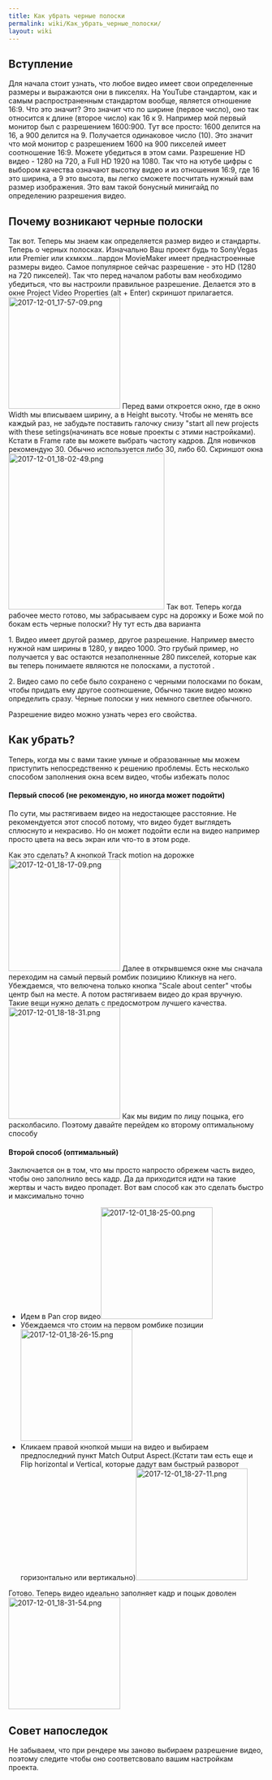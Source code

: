 ```yaml
---
title: Как убрать черные полоски
permalink: wiki/Как_убрать_черные_полоски/
layout: wiki
---
```


## Вступление

Для начала стоит узнать, что любое видео имеет свои определенные размеры
и выражаются они в пикселях. На YouTube стандартом, как и самым
распространенным стандартом вообще, является отношение 16:9. Что это
значит? Это значит что по ширине (первое число), оно так относится к
длине (второе число) как 16 к 9. Например мой первый монитор был с
разрешением 1600:900. Тут все просто: 1600 делится на 16, а 900 делится
на 9. Получается одинаковое число (10). Это значит что мой монитор с
разрешением 1600 на 900 пикселей имеет соотношение 16:9. Можете
убедиться в этом сами. Разрешение HD видео - 1280 на 720, а Full HD 1920
на 1080. Так что на ютубе цифры с выбором качества означают высотку
видео и из отношения 16:9, где 16 это ширина, а 9 это высота, вы легко
сможете посчитать нужный вам размер изображения. Это вам такой бонусный
минигайд по определению разрешения видео.

## Почему возникают черные полоски

Так вот. Теперь мы знаем как определяется размер видео и стандарты.
Теперь о черных полосках. Изначально Ваш проект будь то SonyVegas или
Premier или кхмкхм...пардон MovieMaker имеет преднастроенные размеры
видео. Самое популярное сейчас разрешение - это HD (1280 на 720
пикселей). Так что перед началом работы вам необходимо убедиться, что вы
настроили правильное разрешение. Делается это в окне Project Video
Properties (alt + Enter) скриншот прилагается.
<img src="2017-12-01_17-57-09.png" title="fig:2017-12-01_17-57-09.png" width="220" height="220" alt="2017-12-01_17-57-09.png" />
Перед вами откроется окно, где в окно Width мы вписываем ширину, а в
Height высоту. Чтобы не менять все каждый раз, не забудьте поставить
галочку снизу "start all new projects with these setings(начинать все
новые проекты с этими настройками). Кстати в Frame rate вы можете
выбрать частоту кадров. Для новичков рекомендую 30. Обычно используется
либо 30, либо 60. Скриншот окна
<img src="2017-12-01_18-02-49.png" title="fig:2017-12-01_18-02-49.png" width="307" height="307" alt="2017-12-01_18-02-49.png" />
Так вот. Теперь когда рабочее место готово, мы забрасываем сурс на
дорожку и Боже мой по бокам есть черные полоски? Ну тут есть два
варианта

1\. Видео имеет другой размер, другое разрешение. Например вместо нужной
нам ширины в 1280, у видео 1000. Это грубый пример, но получается у вас
остаются незаполненные 280 пикселей, которые как вы теперь понимаете
являются не полосками, а пустотой .

2\. Видео само по себе было сохранено с черными полосками по бокам,
чтобы придать ему другое соотношение, Обычно такие видео можно
определить сразу. Черные полоски у них немного светлее обычного.

Разрешение видео можно узнать через его свойства.

## Как убрать?

Теперь, когда мы с вами такие умные и образованные мы можем приступить
непосредственно к решению проблемы. Есть несколько способом заполнения
окна всем видео, чтобы избежать полос

#### Первый способ (не рекомендую, но иногда может подойти)

По сути, мы растягиваем видео на недостающее расстояние. Не
рекомендуется этот способ потому, что видео будет выглядеть сплюснуто и
некрасиво. Но он может подойти если на видео например просто цвета на
весь экран или что-то в этом роде.

Как это сделать? А кнопкой Track motion на дорожке
<img src="2017-12-01_18-17-09.png" title="fig:2017-12-01_18-17-09.png" width="220" height="220" alt="2017-12-01_18-17-09.png" />
Далее в открывшемся окне мы сначала переходим на самый первый ромбик
позициию Кликнув на него. Убеждаемся, что велючена только кнопка "Scale
about center" чтобы центр был на месте. А потом растягиваем видео до
края вручную. Такие вещи нужно делать с предосмотром лучшего качества.
<img src="2017-12-01_18-18-31.png" title="fig:2017-12-01_18-18-31.png" width="220" height="220" alt="2017-12-01_18-18-31.png" />
Как мы видим по лицу поцыка, его расколбасило. Поэтому давайте перейдем
ко второму оптимальному способу

#### Второй способ (оптимальный)

Заключается он в том, что мы просто напросто обрежем часть видео, чтобы
оно заполнило весь кадр. Да да приходится идти на такие жертвы и часть
видео пропадет. Вот вам способ как это сделать быстро и максимально
точно

-   Идем в Pan crop
    видео<img src="2017-12-01_18-25-00.png" title="fig:2017-12-01_18-25-00.png" width="220" height="220" alt="2017-12-01_18-25-00.png" />
-   Убеждаемся что стоим на первом ромбике
    позиции<img src="2017-12-01_18-26-15.png" title="fig:2017-12-01_18-26-15.png" width="220" height="220" alt="2017-12-01_18-26-15.png" />
-   Кликаем правой кнопкой мыши на видео и выбираем предпоследний пункт
    Match Output Aspect.(Кстати там есть еще и Flip horizontal и
    Vertical, которые дадут вам быстрый разворот горизонтально или
    вертикально)<img src="2017-12-01_18-27-11.png" title="fig:2017-12-01_18-27-11.png" width="220" height="220" alt="2017-12-01_18-27-11.png" />

Готово. Теперь видео идеально заполняет кадр и поцык доволен
<img src="2017-12-01_18-31-54.png" title="fig:2017-12-01_18-31-54.png" width="220" height="220" alt="2017-12-01_18-31-54.png" />

## Совет напоследок

Не забываем, что при рендере мы заново выбираем разрешение видео,
поэтому следите чтобы оно соответсвовало вашим настройкам проекта.

